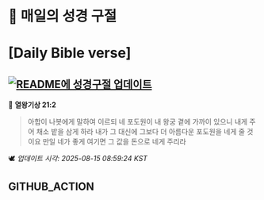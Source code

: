 # 🙏 매일의 성경 구절
# [Daily Bible verse]
## [![README에 성경구절 업데이트](https://github.com/DONGSUKA/first_test/actions/workflows/update-readme-bible.yml/badge.svg)](https://github.com/DONGSUKA/first_test/actions/workflows/update-readme-bible.yml)
<!-- START_BIBLE_VERSE -->
📖 **열왕기상 21:2**
> 아합이 나봇에게 말하여 이르되 네 포도원이 내 왕궁 곁에 가까이 있으니 내게 주어 채소 밭을 삼게 하라 내가 그 대신에 그보다 더 아름다운 포도원을 네게 줄 것이요 만일 네가 좋게 여기면 그 값을 돈으로 네게 주리라

🕊️ _업데이트 시각: 2025-08-15 08:59:24 KST_
  <!-- END_BIBLE_VERSE -->
## GITHUB_ACTION
